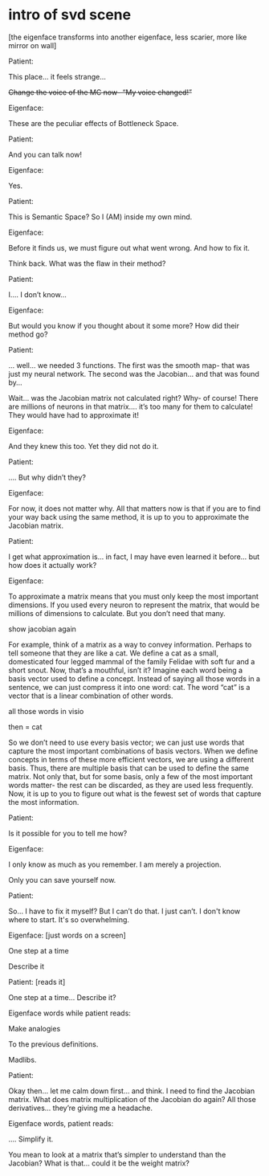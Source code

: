 # intro of svd scene

[the eigenface transforms into another eigenface, less scarier, more like mirror on wall]

Patient:

This place… it feels strange… 

~~Change the voice of the MC now- “My voice changed!”~~

Eigenface:

These are the peculiar effects of Bottleneck Space.

Patient:

And you can talk now!

Eigenface:

Yes. 

Patient:

This is Semantic Space? So I (AM) inside my own mind.

Eigenface:

Before it finds us, we must figure out what went wrong. And how to fix it.

Think back. What was the flaw in their method?

Patient:

I…. I don’t know…

Eigenface:

But would you know if you thought about it some more? How did their method go?

Patient:

… well… we needed 3 functions. The first was the smooth map- that was just my neural network. The second was the Jacobian… and that was found by…

Wait… was the Jacobian matrix not calculated right? Why- of course! There are millions of neurons in that matrix…. it’s too many for them to calculate! They would have had to approximate it!

Eigenface:

And they knew this too. Yet they did not do it. 

Patient:

…. But why didn’t they?

Eigenface:

For now, it does not matter why. All that matters now is that if you are to find your way back using the same method, it is up to you to approximate the Jacobian matrix.

Patient:

I get what approximation is… in fact, I may have even learned it before… but how does it actually work?

Eigenface:

To approximate a matrix means that you must only keep the most important dimensions. If you used every neuron to represent the matrix, that would be millions of dimensions to calculate. But you don’t need that many.

show jacobian again

For example, think of a matrix as a way to convey information. Perhaps to tell someone that they are like a cat. We define a cat as a small, domesticated four legged mammal of the family Felidae with soft fur and a short snout. Now, that’s a mouthful, isn’t it? Imagine each word being a basis vector used to define a concept. Instead of saying all those words in a sentence, we can just compress it into one word: cat. The word “cat” is a vector that is a linear combination of other words.

all those words in visio

then = cat

So we don’t need to use every basis vector; we can just use words that capture the most important combinations of basis vectors. When we define concepts in terms of these more efficient vectors, we are using a different basis. Thus, there are multiple basis that can be used to define the same matrix. Not only that, but for some basis, only a few of the most important words matter- the rest can be discarded, as they are used less frequently. Now, it is up to you to figure out what is the fewest set of words that capture the most information.

Patient:

Is it possible for you to tell me how?

Eigenface:

I only know as much as you remember. I am merely a projection.

Only you can save yourself now.

Patient:

So… I have to fix it myself? But I can’t do that. I just can’t. I don't know where to start. It's so overwhelming.

Eigenface: [just words on a screen]

One step at a time

Describe it

Patient: [reads it]

One step at a time… Describe it?

Eigenface words while patient reads:

Make analogies

To the previous definitions. 

Madlibs. 

Patient: 

Okay then… let me calm down first… and think. I need to find the Jacobian matrix. What does matrix multiplication of the Jacobian do again? All those derivatives… they’re giving me a headache.

Eigenface words, patient reads:

…. Simplify it. 

You mean to look at a matrix that’s simpler to understand than the Jacobian? What is that… could it be the weight matrix?